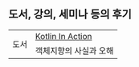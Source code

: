도서, 강의, 세미나 등의 후기
---

<table>
  <tr>
    <td rowspan="2">도서</td>
    <td><a href="https://github.com/sapzilking/review/tree/main/books/Kotlin%20In%20Action" target="_blank">Kotlin In Action</a></td>
  </tr>
  <tr>
    <td>객체지향의 사실과 오해</td>
  </tr>
</table>
